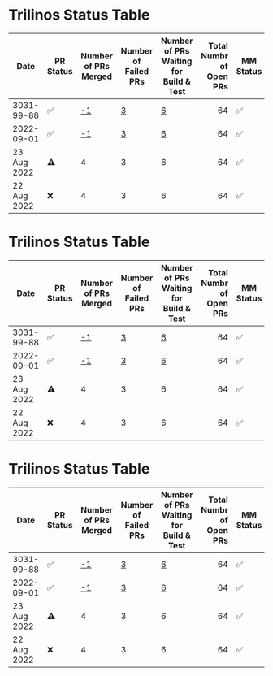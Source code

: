 # Trilinos Status Table
|   Date    |    PR Status     |                                                               Number of PRs Merged                                                                |      Number of Failed PRs       |Number of PRs Waiting for Build & Test|Total Numbr of Open PRs|    MM Status     |Number of Successful Master Merges|                Jira Ticket #                |
|-----------|------------------|---------------------------------------------------------------------------------------------------------------------------------------------------|---------------------------------|--------------------------------------|----------------------:|------------------|----------------------------------|---------------------------------------------|
|3031-99-88 |:white_check_mark:|[-1](https://github.com/trilinos/Trilinos/pulls?q=is%3Apr+merged%3A2022-08-31T12%3A00%3A00-07%3A00..2022-09-01T12%3A00%3A00-07%3A00+base%3Adevelop)|[3](https://tinyurl.com/2kd9ygc7)|[6](https://tinyurl.com/2kd9ygc7)     |                     64|:white_check_mark:|[0](https://tinyurl.com/2kd9ygc7) |[TrilFrame-423](https://tinyurl.com/2kd9ygc7)|
|2022-09-01 |:white_check_mark:|[-1](https://github.com/trilinos/Trilinos/pulls?q=is%3Apr+merged%3A2022-08-31T12%3A00%3A00-07%3A00..2022-09-01T12%3A00%3A00-07%3A00+base%3Adevelop)|[3](https://tinyurl.com/2kd9ygc7)|[6](https://tinyurl.com/2kd9ygc7)     |                     64|:white_check_mark:|[0](https://tinyurl.com/2kd9ygc7) |[TrilFrame-423](https://tinyurl.com/2kd9ygc7)|
|23 Aug 2022|:warning:         |                                                                                                                                                  4|                                3|                                     6|                     64|:white_check_mark:|                                 0|TrilFrame-405                                |
|22 Aug 2022|:x:               |                                                                                                                                                  4|                                3|                                     6|                     64|:white_check_mark:|                                 0|TrilFrame-404                                |
# Trilinos Status Table
|   Date    |    PR Status     |                                                               Number of PRs Merged                                                                |      Number of Failed PRs       |Number of PRs Waiting for Build & Test|Total Numbr of Open PRs|    MM Status     |Number of Successful Master Merges|                Jira Ticket #                |
|-----------|------------------|---------------------------------------------------------------------------------------------------------------------------------------------------|---------------------------------|--------------------------------------|----------------------:|------------------|----------------------------------|---------------------------------------------|
|3031-99-88 |:white_check_mark:|[-1](https://github.com/trilinos/Trilinos/pulls?q=is%3Apr+merged%3A2022-08-31T12%3A00%3A00-07%3A00..2022-09-01T12%3A00%3A00-07%3A00+base%3Adevelop)|[3](https://tinyurl.com/2kd9ygc7)|[6](https://tinyurl.com/2kd9ygc7)     |                     64|:white_check_mark:|[0](https://tinyurl.com/2kd9ygc7) |[TrilFrame-423](https://tinyurl.com/2kd9ygc7)|
|2022-09-01 |:white_check_mark:|[-1](https://github.com/trilinos/Trilinos/pulls?q=is%3Apr+merged%3A2022-08-31T12%3A00%3A00-07%3A00..2022-09-01T12%3A00%3A00-07%3A00+base%3Adevelop)|[3](https://tinyurl.com/2kd9ygc7)|[6](https://tinyurl.com/2kd9ygc7)     |                     64|:white_check_mark:|[0](https://tinyurl.com/2kd9ygc7) |[TrilFrame-423](https://tinyurl.com/2kd9ygc7)|
|23 Aug 2022|:warning:         |                                                                                                                                                  4|                                3|                                     6|                     64|:white_check_mark:|                                 0|TrilFrame-405                                |
|22 Aug 2022|:x:               |                                                                                                                                                  4|                                3|                                     6|                     64|:white_check_mark:|                                 0|TrilFrame-404                                |

# Trilinos Status Table
|   Date    |    PR Status     |                                                               Number of PRs Merged                                                                |      Number of Failed PRs       |Number of PRs Waiting for Build & Test|Total Numbr of Open PRs|    MM Status     |Number of Successful Master Merges|                Jira Ticket #                |
|-----------|------------------|---------------------------------------------------------------------------------------------------------------------------------------------------|---------------------------------|--------------------------------------|----------------------:|------------------|----------------------------------|---------------------------------------------|
|3031-99-88 |:white_check_mark:|[-1](https://github.com/trilinos/Trilinos/pulls?q=is%3Apr+merged%3A2022-08-31T12%3A00%3A00-07%3A00..2022-09-01T12%3A00%3A00-07%3A00+base%3Adevelop)|[3](https://tinyurl.com/2kd9ygc7)|[6](https://tinyurl.com/2kd9ygc7)     |                     64|:white_check_mark:|[0](https://tinyurl.com/2kd9ygc7) |[TrilFrame-423](https://tinyurl.com/2kd9ygc7)|
|2022-09-01 |:white_check_mark:|[-1](https://github.com/trilinos/Trilinos/pulls?q=is%3Apr+merged%3A2022-08-31T12%3A00%3A00-07%3A00..2022-09-01T12%3A00%3A00-07%3A00+base%3Adevelop)|[3](https://tinyurl.com/2kd9ygc7)|[6](https://tinyurl.com/2kd9ygc7)     |                     64|:white_check_mark:|[0](https://tinyurl.com/2kd9ygc7) |[TrilFrame-423](https://tinyurl.com/2kd9ygc7)|
|23 Aug 2022|:warning:         |                                                                                                                                                  4|                                3|                                     6|                     64|:white_check_mark:|                                 0|TrilFrame-405                                |
|22 Aug 2022|:x:               |                                                                                                                                                  4|                                3|                                     6|                     64|:white_check_mark:|                                 0|TrilFrame-404                                |

